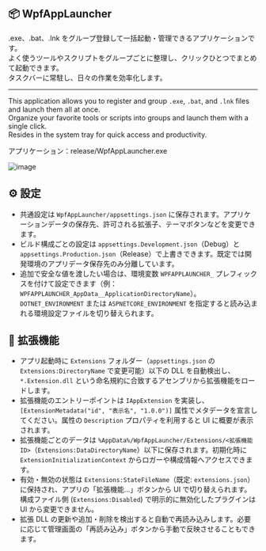 ## 📦 WpfAppLauncher

.exe、.bat、.lnk をグループ登録して一括起動・管理できるアプリケーションです。  
よく使うツールやスクリプトをグループごとに整理し、クリックひとつでまとめて起動できます。  
タスクバーに常駐し、日々の作業を効率化します。

---

This application allows you to register and group `.exe`, `.bat`, and `.lnk` files  
and launch them all at once.  
Organize your favorite tools or scripts into groups and launch them with a single click.  
Resides in the system tray for quick access and productivity.


アプリケーション：release/WpfAppLauncher.exe

![image](https://github.com/user-attachments/assets/ef17a57c-c0fa-425a-a8a9-3ffa9320eea2)

## ⚙️ 設定

* 共通設定は `WpfAppLauncher/appsettings.json` に保存されます。アプリケーションデータの保存先、許可される拡張子、テーマボタンなどを変更できます。
* ビルド構成ごとの設定は `appsettings.Development.json`（Debug）と `appsettings.Production.json`（Release）で上書きできます。既定では開発環境のアプリデータ保存先のみ分離しています。
* 追加で安全な値を渡したい場合は、環境変数 `WPFAPPLAUNCHER_` プレフィックスを付けて設定できます（例：`WPFAPPLAUNCHER_AppData__ApplicationDirectoryName`）。`DOTNET_ENVIRONMENT` または `ASPNETCORE_ENVIRONMENT` を指定すると読み込まれる環境設定ファイルを切り替えられます。

## 🧩 拡張機能

* アプリ起動時に `Extensions` フォルダー（`appsettings.json` の `Extensions:DirectoryName` で変更可能）以下の DLL を自動検出し、`*.Extension.dll` という命名規約に合致するアセンブリから拡張機能をロードします。
* 拡張機能のエントリーポイントは `IAppExtension` を実装し、`[ExtensionMetadata("id", "表示名", "1.0.0")]` 属性でメタデータを宣言してください。属性の `Description` プロパティを利用すると UI に概要が表示されます。
* 拡張機能ごとのデータは `%AppData%/WpfAppLauncher/Extensions/<拡張機能ID>`（`Extensions:DataDirectoryName`）以下に保存されます。初期化時に `ExtensionInitializationContext` からロガーや構成情報へアクセスできます。
* 有効・無効の状態は `Extensions:StateFileName`（既定: `extensions.json`）に保持され、アプリの「拡張機能...」ボタンから UI で切り替えられます。構成ファイル側 (`Extensions:Disabled`) で明示的に無効化したプラグインは UI から変更できません。
* 拡張 DLL の更新や追加・削除を検出すると自動で再読み込みします。必要に応じて管理画面の「再読み込み」ボタンから手動で反映させることもできます。
